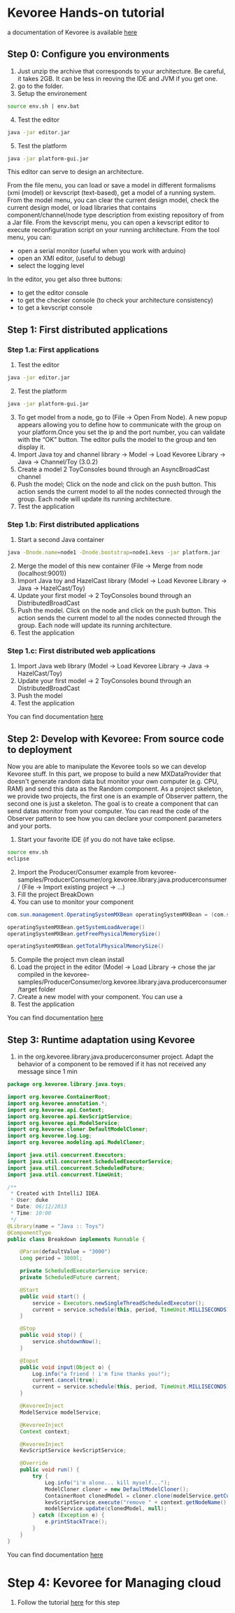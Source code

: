 # Kevoree Hands-on tutorial

a documentation of Kevoree is available [here](http://kevoree.org/doc)

## Step 0: Configure you environments
1. Just unzip the archive that corresponds to your architecture. Be careful, it takes 2GB. It can be less in reoving the IDE and JVM if you get one. 
2. go to the folder.
3. Setup the environement 
```bash
source env.sh | env.bat
```
4. Test the editor
```bash
java -jar editor.jar
```
5. Test the platform
```bash
java -jar platform-gui.jar
```

This editor can serve to design an architecture. 

From the file menu, you can load or save a model in different formalisms (xmi (model) or kevscript (text-based), get a model of a running system. 
From the model menu, you can clear the current design model, check the current design model, or load libraries that contains component/channel/node type description  from existing repository of from a Jar file. 
From the kevscript menu, you can open a kevscript editor to execute reconfiguration script on your running architecture. 
From the tool menu, you can:

* open a serial monitor (useful when you work with arduino)
* open an XMI editor, (useful to debug)
* select the logging level

In the editor, you get also three buttons:

* to get the editor console
* to get the checker console (to check your architecture consistency)
* to get a kevscript console 


## Step 1: First distributed applications

### Step 1.a: First applications
1. Test the editor
```bash
java -jar editor.jar
```
2. Test the platform
```bash
java -jar platform-gui.jar
```
3. To get model from a node, go to (File → Open From Node). A new popup appears allowing you to define how to communicate with the group on your platform.Once you set the ip and the port number, you can validate with the “OK” button. The editor pulls the model to the group and ten display it.
4. Import Java toy and channel library -> Model -> Load Kevoree Library -> Java -> Channel/Toy (3.0.2)
5. Create a model  2 ToyConsoles bound through an AsyncBroadCast channel
6. Push the model; Click on the node and click on the push button. This action sends the current model to all the nodes connected through the group. Each node will update its running architecture. 
7. Test the application

### Step 1.b: First distributed applications
1. Start a second Java container
```bash
java -Dnode.name=node1 -Dnode.bootstrap=node1.kevs -jar platform.jar 
```
2. Merge the model of this new container (File -> Merge from node (localhost:9001))
3. Import Java toy and HazelCast library (Model -> Load Kevoree Library -> Java -> HazelCast/Toy)
4. Update your first model -> 2 ToyConsoles bound through an DistributedBroadCast
5. Push the model. Click on the node and click on the push button. This action sends the current model to all the nodes connected through the group. Each node will update its running architecture. 
6. Test the application

### Step 1.c: First distributed web applications
1. Import Java web library (Model -> Load Kevoree Library -> Java -> HazelCast/Toy)
2. Update your first model -> 2 ToyConsoles bound through an DistributedBroadCast
3. Push the model
4. Test the application

You can find documentation [here](kevoree.org/practices/level1)


## Step 2: Develop with Kevoree: From source code to deployment 

Now you are able to manipulate the Kevoree tools so we can develop Kevoree stuff.
In this part, we propose to build a new MXDataProvider that doesn't generate random data but monitor your own computer (e.g. CPU, RAM) and send this data as the Random component.
As a project skeleton, we provide two projects, the first one is an example of Observer pattern, the second one is just a skeleton. The goal is to create a component that can send datas monitor from your computer. You can read the code of the Observer pattern to see how you can declare your component parameters and your ports. 

1. Start your favorite IDE (if you do not have take eclipse. 
```bash
source env.sh
eclipse
```
2. Import the Producer/Consumer example from kevoree-samples/ProducerConsumer/org.kevoree.library.java.producerconsumer/
(File -> Import existing project -> ...)
3. Fill the project BreakDown
4. You can use to monitor your component

```java
com.sun.management.OperatingSystemMXBean operatingSystemMXBean = (com.sun.management.OperatingSystemMXBean) ManagementFactory.getOperatingSystemMXBean()

operatingSystemMXBean.getSystemLoadAverage()
operatingSystemMXBean.getFreePhysicalMemorySize()

operatingSystemMXBean.getTotalPhysicalMemorySize()
```
5. Compile the project mvn clean install
6. Load the project in the editor (Model -> Load Library -> chose the jar compiled in the kevoree-samples/ProducerConsumer/org.kevoree.library.java.producerconsumer/target folder
7. Create a new model with your component. You can use a 
8. Test the application

You can find documentation [here](kevoree.org/practices/level2)


## Step 3: Runtime adaptation using Kevoree 
1. in the org.kevoree.library.java.producerconsumer project. Adapt the behavior of a component to be removed if it has not received any message since 1 min

```java
package org.kevoree.library.java.toys;

import org.kevoree.ContainerRoot;
import org.kevoree.annotation.*;
import org.kevoree.api.Context;
import org.kevoree.api.KevScriptService;
import org.kevoree.api.ModelService;
import org.kevoree.cloner.DefaultModelCloner;
import org.kevoree.log.Log;
import org.kevoree.modeling.api.ModelCloner;

import java.util.concurrent.Executors;
import java.util.concurrent.ScheduledExecutorService;
import java.util.concurrent.ScheduledFuture;
import java.util.concurrent.TimeUnit;

/**
 * Created with IntelliJ IDEA.
 * User: duke
 * Date: 06/12/2013
 * Time: 10:00
 */
@Library(name = "Java :: Toys")
@ComponentType
public class Breakdown implements Runnable {

    @Param(defaultValue = "3000")
    Long period = 3000l;

    private ScheduledExecutorService service;
    private ScheduledFuture current;

    @Start
    public void start() {
        service = Executors.newSingleThreadScheduledExecutor();
        current = service.schedule(this, period, TimeUnit.MILLISECONDS);
    }

    @Stop
    public void stop() {
        service.shutdownNow();
    }

    @Input
    public void input(Object o) {
        Log.info("a friend ! i'm fine thanks you!");
        current.cancel(true);
        current = service.schedule(this, period, TimeUnit.MILLISECONDS);
    }

    @KevoreeInject
    ModelService modelService;

    @KevoreeInject
    Context context;

    @KevoreeInject
    KevScriptService kevScriptService;

    @Override
    public void run() {
        try {
            Log.info("i'm alone... kill myself...");
            ModelCloner cloner = new DefaultModelCloner();
            ContainerRoot clonedModel = cloner.clone(modelService.getCurrentModel().getModel());
            kevScriptService.execute("remove " + context.getNodeName() + "." + context.getInstanceName(), clonedModel);
            modelService.update(clonedModel, null);
        } catch (Exception e) {
            e.printStackTrace();
        }
    }
}
```

You can find documentation [here](kevoree.org/practices/level3)

# Step 4: Kevoree for Managing cloud 
1. Follow the tutorial [here](kevoree.org/practices/level4) for this step

